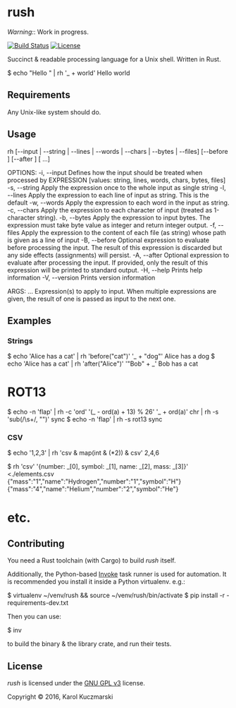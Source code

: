 # rush

_Warning:_: Work in progress.

[![Build Status](https://img.shields.io/travis/Xion/rush.svg)](https://travis-ci.org/Xion/rush)
[![License](https://img.shields.io/github/license/Xion/rush.svg)](https://github.com/Xion/rush/blob/master/LICENSE)

Succinct & readable processing language for a Unix shell. Written in Rust.

$ echo "Hello " | rh '_ + world'
Hello world

## Requirements

Any Unix-like system should do.

## Usage

rh [--input <MODE> | --string | --lines | --words | --chars | --bytes | --files]
	[--before <EXPRESSION>]
	[--after <EXPRESSION>]
	<EXPRESSION> [<EXPRESSION> ...]

OPTIONS:
    -i, --input <MODE>
        Defines how the input should be treated when processed by EXPRESSION [values: string, lines, words, chars, bytes, files]
    -s, --string                 Apply the expression once to the whole input as single string
    -l, --lines                  Apply the expression to each line of input as string. This is the default
    -w, --words                  Apply the expression to each word in the input as string.
    -c, --chars                  Apply the expression to each character of input (treated as 1-character string).
    -b, --bytes                  Apply the expression to input bytes. The expression must take byte value as integer and return integer output.
    -f, --files                  Apply the expression to the content of each file (as string) whose path is given as a line of input
    -B, --before <EXPRESSION>
        Optional expression to evaluate before processing the input. The result of this expression is discarded but any side effects (assignments) will persist.
    -A, --after <EXPRESSION>
        Optional expression to evaluate after processing the input. If provided, only the result of this expression will be printed to standard output.
    -H, --help                   Prints help information
    -V, --version                Prints version information

ARGS:
    <EXPRESSION>...
        Expression(s) to apply to input. When multiple expressions are given, the result of one is passed as input to the next one.

## Examples

### Strings

$ echo 'Alice has a cat' | rh 'before("cat")' '_ + "dog"'
Alice has a dog
$ echo 'Alice has a cat' | rh 'after("Alice")' '"Bob" + _'
Bob has a cat

# ROT13
$ echo -n 'flap' | rh -c 'ord' '(_ - ord(a) + 13) % 26' '_ + ord(a)' chr | rh -s 'sub(/\s+/, "")'
sync
$ echo -n 'flap' | rh -s rot13
sync

### CSV

$ echo '1,2,3' | rh 'csv & map(int & (*2)) & csv'
2,4,6

$ rh 'csv' '{number: _[0], symbol: _[1], name: _[2], mass: _[3]}'  <./elements.csv
{"mass":"1","name":"Hydrogen","number":"1","symbol":"H"}
{"mass":"4","name":"Helium","number":"2","symbol":"He"}
# etc.


## Contributing

You need a Rust toolchain (with Cargo) to build _rush_ itself.

Additionally, the Python-based [Invoke](http://pyinvoke.org) task runner is used for automation.
It is recommended you install it inside a Python virtualenv. e.g.:

$ virtualenv ~/venv/rush && source ~/venv/rush/bin/activate
$ pip install -r -requirements-dev.txt

Then you can use:

$ inv

to build the binary & the library crate, and run their tests.

## License

_rush_ is licensed under the [GNU GPL v3](https://github.com/Xion/rush/blob/master/LICENSE) license.

Copyright © 2016, Karol Kuczmarski